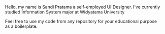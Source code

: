 Hello, my name is Sandi Pratama a self-employed UI Designer.
I've currently studied Information System major at Widyatama University

Feel free to use my code from any repository for your educational purpose as a boilerplate.
